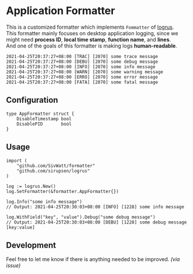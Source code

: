# Application Formatter
This is a customized formatter which implements `Fommatter` of [logrus](https://github.com/sirupsen/logrus).  
This formatter mainly focuses on desktop application logging, since we might need __process ID__, __local time stamp__, __function name__, and __lines__.  
And one of the goals of this formatter is making logs __human-readable__.  
```log
2021-04-25T20:37:27+08:00 [TRAC] [2070] some trace message
2021-04-25T20:37:27+08:00 [DEBU] [2070] some debug message
2021-04-25T20:37:27+08:00 [INFO] [2070] some info message
2021-04-25T20:37:27+08:00 [WARN] [2070] some warning message
2021-04-25T20:37:27+08:00 [ERRO] [2070] some error message
2021-04-25T20:37:27+08:00 [FATA] [2070] some fatal message
```

## Configuration
```golang
type AppFormatter struct {
	DisableTimestamp bool
	DisablePID       bool
}
```

## Usage
```golang
import (
	"github.com/SivWatt/formatter"
	"github.com/sirupsen/logrus"
)

log := logrus.New()
log.SetFormatter(&formatter.AppFormatter{})

log.Info("some info message")
// Output: 2021-04-25T20:30:03+08:00 [INFO] [1228] some info message

log.WithField("key", "value").Debug("some debug message")
// Output: 2021-04-25T20:30:03+08:00 [DEBU] [1228] some debug message [key:value]
```

## Development
Feel free to let me know if there is anything needed to be improved. _(via issue)_